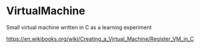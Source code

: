 # VirtualMachine
Small virtual machine written in C as a learning experiment

https://en.wikibooks.org/wiki/Creating_a_Virtual_Machine/Register_VM_in_C
